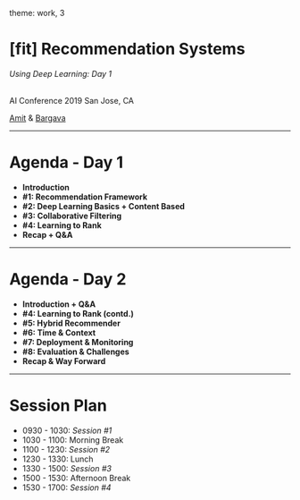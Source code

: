 theme: work, 3

# [fit] **Recommendation Systems**
*Using Deep Learning: Day 1*

<br>
AI Conference 2019
San Jose, CA

<br>

[Amit](https://amitkaps.com) & [Bargava](https://bargava.com)

---

# **Agenda - Day 1**


- **Introduction**
- **#1: Recommendation Framework**
- **#2: Deep Learning Basics + Content Based**
- **#3: Collaborative Filtering**
- **#4: Learning to Rank**
- **Recap + Q&A**

---

# **Agenda - Day 2**

- **Introduction + Q&A**
- **#4: Learning to Rank (contd.)**
- **#5: Hybrid Recommender**
- **#6: Time & Context**
- **#7: Deployment & Monitoring**
- **#8: Evaluation & Challenges**
- **Recap & Way Forward**

---

# **Session Plan**

- 0930 - 1030: *Session #1*
- 1030 - 1100: Morning Break
- 1100 - 1230: *Session #2*
- 1230 - 1330: Lunch
- 1330 - 1500: *Session #3*
- 1500 - 1530: Afternoon Break
- 1530 - 1700: *Session #4*
